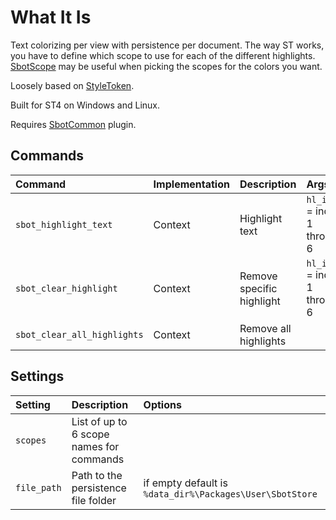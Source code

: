 # What It Is

Text colorizing per view with persistence per document.
The way ST works, you have to define which scope to use for each of the different highlights.
[SbotScope](https://github.com/cepthomas/SbotScope) may be useful when picking the scopes for the colors you want.

Loosely based on [StyleToken](https://packagecontrol.io/packages/StyleToken).

Built for ST4 on Windows and Linux.

Requires [SbotCommon](https://github.com/cepthomas/SbotCommon) plugin.

## Commands
| Command                    | Implementation | Description                   | Args         |
| :--------                  | :-------       | :-------                      | :--------    |
| `sbot_highlight_text`      | Context        | Highlight text                | `hl_index` = index 1 through 6 |
| `sbot_clear_highlight`     | Context        | Remove specific highlight     | `hl_index` = index 1 through 6 |
| `sbot_clear_all_highlights`| Context        | Remove all highlights         |  |

## Settings
| Setting              | Description                              | Options   |
| :--------            | :-------                                 | :------   |
| `scopes`             | List of up to 6 scope names for commands |           |
| `file_path`          | Path to the persistence file folder      | if empty default is `%data_dir%\Packages\User\SbotStore` |
